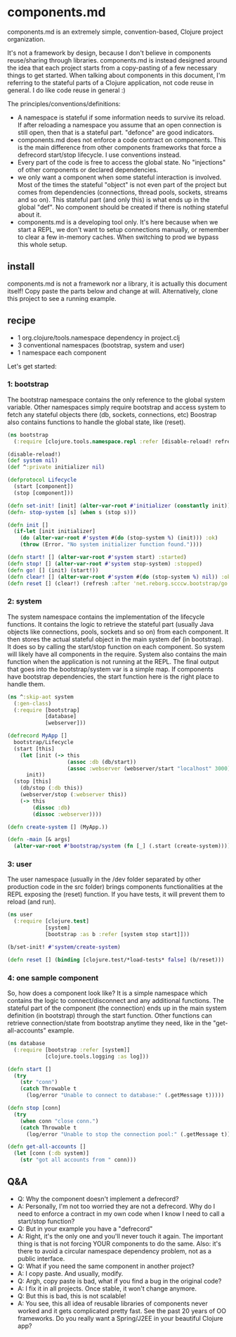 # components.md

components.md is an extremely simple, convention-based, Clojure project organization.

It's not a framework by design, because I don't believe in components reuse/sharing through libraries. components.md is instead designed around the idea that each project starts from a copy-pasting of a few necessary things to get started. When talking about components in this document, I'm referring to the stateful parts of a Clojure application, not code reuse in general. I do like code reuse in general :)

The principles/conventions/definitions:

* A namespace is stateful if some information needs to survive its reload. If after reloading a namespace you assume that an open connection is still open, then that is a stateful part. "defonce" are good indicators.
* components.md does not enforce a code contract on components. This is the main difference from other components frameworks that force a defrecord start/stop lifecycle. I use conventions instead.
* Every part of the code is free to access the global state. No "injections" of other components or declared dependencies.
* we only want a component when some stateful interaction is involved. Most of the times the stateful "object" is not even part of the project but comes from dependencies (connections, thread pools, sockets, streams and so on). This stateful part (and only this) is what ends up in the global "def". No component should be created if there is nothing stateful about it.
* components.md is a developing tool only. It's here because when we start a REPL, we don't want to setup connections manually, or remember to clear a few in-memory caches. When switching to prod we bypass this whole setup.

## install

components.md is not a framework nor a library, it is actually this document itself! Copy paste the parts below and change at will. Alternatively, clone this project to see a running example.

## recipe

* 1 org.clojure/tools.namespace dependency in project.clj
* 3 conventional namespaces (bootstrap, system and user)
* 1 namespace each component

Let's get started:

### 1: bootstrap

The bootstrap namespace contains the only reference to the global system variable. Other namespaces simply require bootstrap and access system to fetch any stateful objects there (db, sockets, connections, etc) Boostrap also contains functions to handle the global state, like (reset).

```clojure
(ns bootstrap
  (:require [clojure.tools.namespace.repl :refer [disable-reload! refresh]]))

(disable-reload!)
(def system nil)
(def ^:private initializer nil)

(defprotocol Lifecycle
  (start [component])
  (stop [component]))

(defn set-init! [init] (alter-var-root #'initializer (constantly init)))
(defn- stop-system [s] (when s (stop s)))

(defn init []
  (if-let [init initializer]
    (do (alter-var-root #'system #(do (stop-system %) (init))) :ok)
    (throw (Error. "No system initializer function found."))))

(defn start! [] (alter-var-root #'system start) :started)
(defn stop! [] (alter-var-root #'system stop-system) :stopped)
(defn go! [] (init) (start!))
(defn clear! [] (alter-var-root #'system #(do (stop-system %) nil)) :ok)
(defn reset [] (clear!) (refresh :after 'net.reborg.scccw.bootstrap/go!))
```

### 2: system

The system namespace contains the implementation of the lifecycle functions. It contains the logic to retrieve the stateful part (usually Java objects like connections, pools, sockets and so on) from each component. It then stores the actual stateful object in the main system def (in bootstrap). It does so by calling the start/stop function on each component. So system will likely have all components in the require. System also contains the main function when the application is not running at the REPL. The final output that goes into the bootstrap/system var is a simple map. If components have bootstrap dependencies, the start function here is the right place to handle them.

```clojure
(ns ^:skip-aot system
  (:gen-class)
  (:require [bootstrap]
            [database]
            [webserver]))

(defrecord MyApp []
  bootstrap/Lifecycle
  (start [this]
    (let [init (-> this
                   (assoc :db (db/start))
                   (assoc :webserver (webserver/start "localhost" 3000)))]
      init))
  (stop [this]
    (db/stop (:db this))
    (webserver/stop (:webserver this))
    (-> this
        (dissoc :db)
        (dissoc :webserver))))

(defn create-system [] (MyApp.))

(defn -main [& args]
  (alter-var-root #'bootstrap/system (fn [_] (.start (create-system)))))
```

### 3: user

The user namespace (usually in the /dev folder separated by other production code in the src folder) brings components functionalities at the REPL exposing the (reset) function.  If you have tests, it will prevent them to reload (and run).

```clojure
(ns user
  (:require [clojure.test]
            [system]
            [bootstrap :as b :refer [system stop start]]))

(b/set-init! #'system/create-system)

(defn reset [] (binding [clojure.test/*load-tests* false] (b/reset)))
```

### 4: one sample component

So, how does a component look like? It is a simple namespace which contains the logic to connect/disconnect and any additional functions. The stateful part of the component (the connection) ends up in the main system definition (in bootstrap) through the start function. Other functions can retrieve connection/state from bootstrap anytime they need, like in the "get-all-accounts" example.

```clojure
(ns database
  (:require [bootstrap :refer [system]]
            [clojure.tools.logging :as log]))

(defn start []
  (try
    (str "conn")
    (catch Throwable t
      (log/error "Unable to connect to database:" (.getMessage t)))))

(defn stop [conn]
  (try
    (when conn "close conn.")
    (catch Throwable t
      (log/error "Unable to stop the connection pool:" (.getMessage t)))))

(defn get-all-accounts []
  (let [conn (:db system)]
    (str "got all accounts from " conn)))
```

## Q&A

* Q: Why the component doesn't implement a defrecord?
* A: Personally, I'm not too worried they are not a defrecord. Why do I need to enforce a contract in my own code when I know I need to call a start/stop function?
* Q: But in your example you have a "defrecord"
* A: Right, it's the only one and you'll never touch it again. The important thing is that is not forcing YOUR components to do the same. Also: it's there to avoid a circular namespace dependency problem, not as a public interface.
* Q: What if you need the same component in another project?
* A: I copy paste. And usually, modify.
* Q: Argh, copy paste is bad, what if you find a bug in the original code?
* A: I fix it in all projects. Once stable, it won't change anymore.
* Q: But this is bad, this is not scalable!
* A: You see, this all idea of reusable libraries of components never worked and it gets complicated pretty fast. See the past 20 years of OO frameworks.  Do you really want a Spring/J2EE in your beautiful Clojure app?
